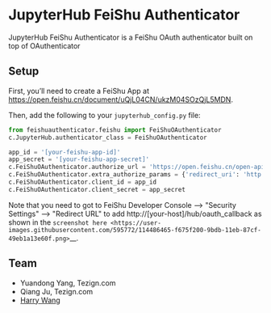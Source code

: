 # JupyterHub FeiShu Authenticator
JupyterHub FeiShu Authenticator is a FeiShu OAuth authenticator built on top of OAuthenticator

## Setup

First, you’ll need to create a FeiShu App at https://open.feishu.cn/document/uQjL04CN/ukzM04SOzQjL5MDN.

Then, add the following to your ``jupyterhub_config.py`` file:

```python
from feishuauthenticator.feishu import FeiShuOAuthenticator
c.JupyterHub.authenticator_class = FeiShuOAuthenticator

app_id = '[your-feishu-app-id]'
app_secret = '[your-feishu-app-secret]'
c.FeiShuOAuthenticator.authorize_url = 'https://open.feishu.cn/open-apis/authen/v1/index'
c.FeiShuOAuthenticator.extra_authorize_params = {'redirect_uri': 'http://[your-host]/hub/oauth_callback', 'app_id': app_id}
c.FeiShuOAuthenticator.client_id = app_id
c.FeiShuOAuthenticator.client_secret = app_secret
```
Note that you need to got to FeiShu Developer Console --> "Security Settings" --> "Redirect URL" to add http://[your-host]/hub/oauth_callback as shown in the `screenshot here <https://user-images.githubusercontent.com/595772/114486465-f675f200-9bdb-11eb-87cf-49eb1a13e60f.png>`__.


## Team

- Yuandong Yang, Tezign.com
- Qiang Ju, Tezign.com
- [Harry Wang](http://harrywang.me/)

